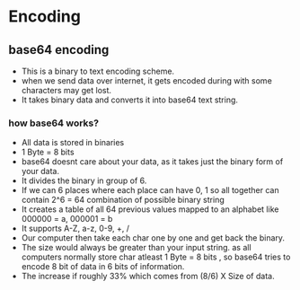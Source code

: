 # Encoding 

## base64 encoding 
* This is a binary to text encoding scheme. 
* when we send data over internet, it gets encoded during with some characters may get lost. 
* It takes binary data and converts it into base64 text string. 
### how base64 works? 
* All data is stored in binaries
* 1 Byte = 8 bits 
* base64 doesnt care about your data, as it takes just the binary form of your data.
* It divides the binary in group of 6. 
* If we can 6 places where each place can have 0, 1 so all together can contain 2^6 = 64 combination of possible binary string
* It creates a table of all 64 previous values mapped to an alphabet like 000000 = a, 000001 = b 
* It supports A-Z, a-z, 0-9, +, / 
* Our computer then take each char one by one and get back the binary. 
* The size would always be greater than your input string. as all computers normally store char atleast 1 Byte = 8 bits , so base64 tries to encode 8 bit of data in 6 bits of information. 
* The increase if roughly 33% which comes from (8/6) X Size of data. 